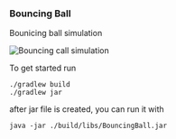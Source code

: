 ### Bouncing Ball

Bounicing ball simulation

![Bouncing call simulation](bounding-ball.png "Bouncing call simulation")

To get started run

```shell
./gradlew build
./gradlew jar
```

after jar file is created, you can run it with

```shell
java -jar ./build/libs/BouncingBall.jar
```
